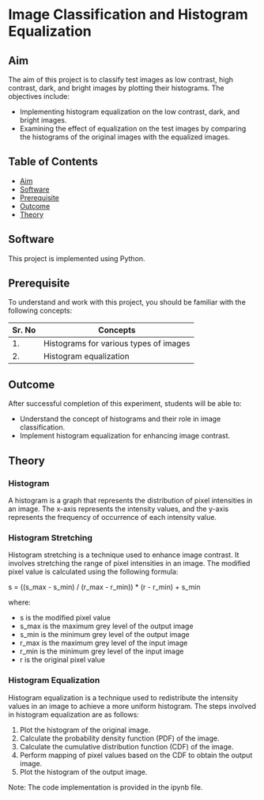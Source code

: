 # Image Classification and Histogram Equalization

## Aim

The aim of this project is to classify test images as low contrast, high contrast, dark, and bright images by plotting their histograms. The objectives include:

- Implementing histogram equalization on the low contrast, dark, and bright images.
- Examining the effect of equalization on the test images by comparing the histograms of the original images with the equalized images.

## Table of Contents

- [Aim](#aim)
- [Software](#software)
- [Prerequisite](#prerequisite)
- [Outcome](#outcome)
- [Theory](#theory)

## Software

This project is implemented using Python.

## Prerequisite

To understand and work with this project, you should be familiar with the following concepts:

| Sr. No | Concepts                                    |
| ------ | ------------------------------------------- |
| 1.     | Histograms for various types of images       |
| 2.     | Histogram equalization                       |

## Outcome

After successful completion of this experiment, students will be able to:

- Understand the concept of histograms and their role in image classification.
- Implement histogram equalization for enhancing image contrast.

## Theory

### Histogram

A histogram is a graph that represents the distribution of pixel intensities in an image. The x-axis represents the intensity values, and the y-axis represents the frequency of occurrence of each intensity value.

### Histogram Stretching

Histogram stretching is a technique used to enhance image contrast. It involves stretching the range of pixel intensities in an image. The modified pixel value is calculated using the following formula:

s = ((s_max - s_min) / (r_max - r_min)) * (r - r_min) + s_min

where:
- s is the modified pixel value
- s_max is the maximum grey level of the output image
- s_min is the minimum grey level of the output image
- r_max is the maximum grey level of the input image
- r_min is the minimum grey level of the input image
- r is the original pixel value

### Histogram Equalization

Histogram equalization is a technique used to redistribute the intensity values in an image to achieve a more uniform histogram. The steps involved in histogram equalization are as follows:

1. Plot the histogram of the original image.
2. Calculate the probability density function (PDF) of the image.
3. Calculate the cumulative distribution function (CDF) of the image.
4. Perform mapping of pixel values based on the CDF to obtain the output image.
5. Plot the histogram of the output image.

Note: The code implementation is provided in the ipynb file.